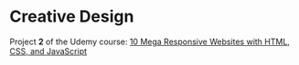 # Creative Design

Project **2** of the Udemy course: [10 Mega Responsive Websites with HTML, CSS, and JavaScript](https://www.udemy.com/course/10-mega-responsive-websites-with-html-css-and-javascript/)
